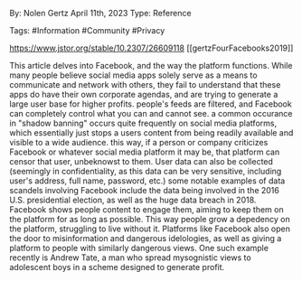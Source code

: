 By: Nolen Gertz
April 11th, 2023
Type: Reference

Tags: #Information #Community #Privacy

https://www.jstor.org/stable/10.2307/26609118
[[gertzFourFacebooks2019]]

This article delves into Facebook, and the way the platform functions. While many people believe social media apps solely serve as a means to communicate and network with others, they fail to understand that these apps do have their own corporate agendas, and are trying to generate a large user base for higher profits. people's feeds are filtered, and Facebook can completely control what you can and cannot see. a common occurance in "shadow banning" occurs quite frequently on social media platforms, which essentially just stops a users content from being readily available and visible to a wide audience. this way, if a person or company criticizes Facebook or whatever social media platform it may be, that platform can censor that user, unbeknowst to them. User data can also be collected (seemingly in confidentiality, as this data can be very sensitive, including user's address, full name, password, etc.) some notable examples of data scandels involving Facebook include the data being involved in the 2016 U.S. presidential election, as well as the huge data breach in 2018. Facebook shows people content to engage them, aiming to keep them on the platform for as long as possible. This way people grow a depedency on the platform, struggling to live without it. Platforms like Facebook also open the door to misinformation and dangerous idelologies, as well as giving a platform to people with similarly dangerous views. One such example recently is Andrew Tate, a man who spread mysognistic views to adolescent boys in a scheme designed to generate profit. 